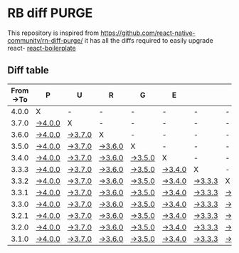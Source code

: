 # RB diff PURGE
This repository is inspired from https://github.com/react-native-community/rn-diff-purge/ it has all the diffs required to easily upgrade react- [react-boilerplate](https://github.com/react-boilerplate/react-boilerplate)

## Diff table

| From->To | P                                                                                         | U                                                                                         | R                                                                                         | G                                                                                         | E                                                                                         |                                                                                           | T                                                                                         | I                                                                                         | M                                                                                         | E                                                                                         | !                                                                                         | !   |
| -------- | ----------------------------------------------------------------------------------------- | ----------------------------------------------------------------------------------------- | ----------------------------------------------------------------------------------------- | ----------------------------------------------------------------------------------------- | ----------------------------------------------------------------------------------------- | ----------------------------------------------------------------------------------------- | ----------------------------------------------------------------------------------------- | ----------------------------------------------------------------------------------------- | ----------------------------------------------------------------------------------------- | ----------------------------------------------------------------------------------------- | ----------------------------------------------------------------------------------------- | --- |
| 4.0.0    | X                                                                                         | -                                                                                         | -                                                                                         | -                                                                                         | -                                                                                         | -                                                                                         | -                                                                                         | -                                                                                         | -                                                                                         | -                                                                                         | -                                                                                         | -   |
| 3.7.0    | [->4.0.0](https://github.com/sabarnix/rb-diff-purge/compare/release/3.7.0..release/4.0.0) | X                                                                                         | -                                                                                         | -                                                                                         | -                                                                                         | -                                                                                         | -                                                                                         | -                                                                                         | -                                                                                         | -                                                                                         | -                                                                                         | -   |
| 3.6.0    | [->4.0.0](https://github.com/sabarnix/rb-diff-purge/compare/release/3.6.0..release/4.0.0) | [->3.7.0](https://github.com/sabarnix/rb-diff-purge/compare/release/3.6.0..release/3.7.0) | X                                                                                         | -                                                                                         | -                                                                                         | -                                                                                         | -                                                                                         | -                                                                                         | -                                                                                         | -                                                                                         | -                                                                                         | -   |
| 3.5.0    | [->4.0.0](https://github.com/sabarnix/rb-diff-purge/compare/release/3.5.0..release/4.0.0) | [->3.7.0](https://github.com/sabarnix/rb-diff-purge/compare/release/3.5.0..release/3.7.0) | [->3.6.0](https://github.com/sabarnix/rb-diff-purge/compare/release/3.5.0..release/3.6.0) | X                                                                                         | -                                                                                         | -                                                                                         | -                                                                                         | -                                                                                         | -                                                                                         | -                                                                                         | -                                                                                         | -   |
| 3.4.0    | [->4.0.0](https://github.com/sabarnix/rb-diff-purge/compare/release/3.4.0..release/4.0.0) | [->3.7.0](https://github.com/sabarnix/rb-diff-purge/compare/release/3.4.0..release/3.7.0) | [->3.6.0](https://github.com/sabarnix/rb-diff-purge/compare/release/3.4.0..release/3.6.0) | [->3.5.0](https://github.com/sabarnix/rb-diff-purge/compare/release/3.4.0..release/3.5.0) | X                                                                                         | -                                                                                         | -                                                                                         | -                                                                                         | -                                                                                         | -                                                                                         | -                                                                                         | -   |
| 3.3.3    | [->4.0.0](https://github.com/sabarnix/rb-diff-purge/compare/release/3.3.3..release/4.0.0) | [->3.7.0](https://github.com/sabarnix/rb-diff-purge/compare/release/3.3.3..release/3.7.0) | [->3.6.0](https://github.com/sabarnix/rb-diff-purge/compare/release/3.3.3..release/3.6.0) | [->3.5.0](https://github.com/sabarnix/rb-diff-purge/compare/release/3.3.3..release/3.5.0) | [->3.4.0](https://github.com/sabarnix/rb-diff-purge/compare/release/3.3.3..release/3.4.0) | X                                                                                         | -                                                                                         | -                                                                                         | -                                                                                         | -                                                                                         | -                                                                                         | -   |
| 3.3.2    | [->4.0.0](https://github.com/sabarnix/rb-diff-purge/compare/release/3.3.2..release/4.0.0) | [->3.7.0](https://github.com/sabarnix/rb-diff-purge/compare/release/3.3.2..release/3.7.0) | [->3.6.0](https://github.com/sabarnix/rb-diff-purge/compare/release/3.3.2..release/3.6.0) | [->3.5.0](https://github.com/sabarnix/rb-diff-purge/compare/release/3.3.2..release/3.5.0) | [->3.4.0](https://github.com/sabarnix/rb-diff-purge/compare/release/3.3.2..release/3.4.0) | [->3.3.3](https://github.com/sabarnix/rb-diff-purge/compare/release/3.3.2..release/3.3.3) | X                                                                                         | -                                                                                         | -                                                                                         | -                                                                                         | -                                                                                         | -   |
| 3.3.1    | [->4.0.0](https://github.com/sabarnix/rb-diff-purge/compare/release/3.3.1..release/4.0.0) | [->3.7.0](https://github.com/sabarnix/rb-diff-purge/compare/release/3.3.1..release/3.7.0) | [->3.6.0](https://github.com/sabarnix/rb-diff-purge/compare/release/3.3.1..release/3.6.0) | [->3.5.0](https://github.com/sabarnix/rb-diff-purge/compare/release/3.3.1..release/3.5.0) | [->3.4.0](https://github.com/sabarnix/rb-diff-purge/compare/release/3.3.1..release/3.4.0) | [->3.3.3](https://github.com/sabarnix/rb-diff-purge/compare/release/3.3.1..release/3.3.3) | [->3.3.2](https://github.com/sabarnix/rb-diff-purge/compare/release/3.3.1..release/3.3.2) | X                                                                                         | -                                                                                         | -                                                                                         | -                                                                                         | -   |
| 3.3.0    | [->4.0.0](https://github.com/sabarnix/rb-diff-purge/compare/release/3.3.0..release/4.0.0) | [->3.7.0](https://github.com/sabarnix/rb-diff-purge/compare/release/3.3.0..release/3.7.0) | [->3.6.0](https://github.com/sabarnix/rb-diff-purge/compare/release/3.3.0..release/3.6.0) | [->3.5.0](https://github.com/sabarnix/rb-diff-purge/compare/release/3.3.0..release/3.5.0) | [->3.4.0](https://github.com/sabarnix/rb-diff-purge/compare/release/3.3.0..release/3.4.0) | [->3.3.3](https://github.com/sabarnix/rb-diff-purge/compare/release/3.3.0..release/3.3.3) | [->3.3.2](https://github.com/sabarnix/rb-diff-purge/compare/release/3.3.0..release/3.3.2) | [->3.3.1](https://github.com/sabarnix/rb-diff-purge/compare/release/3.3.0..release/3.3.1) | X                                                                                         | -                                                                                         | -                                                                                         | -   |
| 3.2.1    | [->4.0.0](https://github.com/sabarnix/rb-diff-purge/compare/release/3.2.1..release/4.0.0) | [->3.7.0](https://github.com/sabarnix/rb-diff-purge/compare/release/3.2.1..release/3.7.0) | [->3.6.0](https://github.com/sabarnix/rb-diff-purge/compare/release/3.2.1..release/3.6.0) | [->3.5.0](https://github.com/sabarnix/rb-diff-purge/compare/release/3.2.1..release/3.5.0) | [->3.4.0](https://github.com/sabarnix/rb-diff-purge/compare/release/3.2.1..release/3.4.0) | [->3.3.3](https://github.com/sabarnix/rb-diff-purge/compare/release/3.2.1..release/3.3.3) | [->3.3.2](https://github.com/sabarnix/rb-diff-purge/compare/release/3.2.1..release/3.3.2) | [->3.3.1](https://github.com/sabarnix/rb-diff-purge/compare/release/3.2.1..release/3.3.1) | [->3.3.0](https://github.com/sabarnix/rb-diff-purge/compare/release/3.2.1..release/3.3.0) | X                                                                                         | -                                                                                         | -   |
| 3.2.0    | [->4.0.0](https://github.com/sabarnix/rb-diff-purge/compare/release/3.2.0..release/4.0.0) | [->3.7.0](https://github.com/sabarnix/rb-diff-purge/compare/release/3.2.0..release/3.7.0) | [->3.6.0](https://github.com/sabarnix/rb-diff-purge/compare/release/3.2.0..release/3.6.0) | [->3.5.0](https://github.com/sabarnix/rb-diff-purge/compare/release/3.2.0..release/3.5.0) | [->3.4.0](https://github.com/sabarnix/rb-diff-purge/compare/release/3.2.0..release/3.4.0) | [->3.3.3](https://github.com/sabarnix/rb-diff-purge/compare/release/3.2.0..release/3.3.3) | [->3.3.2](https://github.com/sabarnix/rb-diff-purge/compare/release/3.2.0..release/3.3.2) | [->3.3.1](https://github.com/sabarnix/rb-diff-purge/compare/release/3.2.0..release/3.3.1) | [->3.3.0](https://github.com/sabarnix/rb-diff-purge/compare/release/3.2.0..release/3.3.0) | [->3.2.1](https://github.com/sabarnix/rb-diff-purge/compare/release/3.2.0..release/3.2.1) | X                                                                                         | -   |
| 3.1.0    | [->4.0.0](https://github.com/sabarnix/rb-diff-purge/compare/release/3.1.0..release/4.0.0) | [->3.7.0](https://github.com/sabarnix/rb-diff-purge/compare/release/3.1.0..release/3.7.0) | [->3.6.0](https://github.com/sabarnix/rb-diff-purge/compare/release/3.1.0..release/3.6.0) | [->3.5.0](https://github.com/sabarnix/rb-diff-purge/compare/release/3.1.0..release/3.5.0) | [->3.4.0](https://github.com/sabarnix/rb-diff-purge/compare/release/3.1.0..release/3.4.0) | [->3.3.3](https://github.com/sabarnix/rb-diff-purge/compare/release/3.1.0..release/3.3.3) | [->3.3.2](https://github.com/sabarnix/rb-diff-purge/compare/release/3.1.0..release/3.3.2) | [->3.3.1](https://github.com/sabarnix/rb-diff-purge/compare/release/3.1.0..release/3.3.1) | [->3.3.0](https://github.com/sabarnix/rb-diff-purge/compare/release/3.1.0..release/3.3.0) | [->3.2.1](https://github.com/sabarnix/rb-diff-purge/compare/release/3.1.0..release/3.2.1) | [->3.2.0](https://github.com/sabarnix/rb-diff-purge/compare/release/3.1.0..release/3.2.0) | X   |

